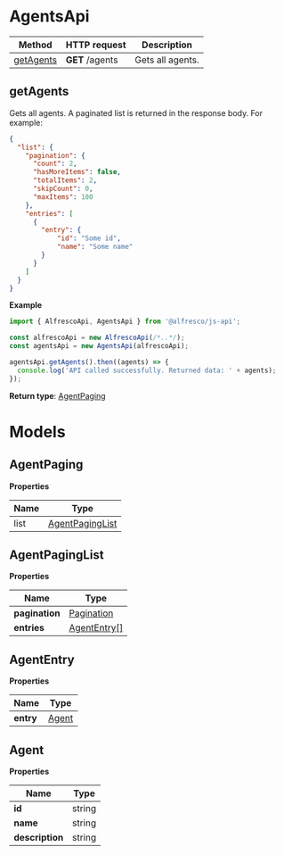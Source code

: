 # AgentsApi

| Method                            | HTTP request                                 | Description              |
|-----------------------------------|----------------------------------------------|--------------------------|
| [getAgents](#getAgents)           | **GET** /agents                              | Gets all agents.         |

## getAgents

Gets all agents.
A paginated list is returned in the response body. For example:

```json
{
  "list": {
    "pagination": {
      "count": 2,
      "hasMoreItems": false,
      "totalItems": 2,
      "skipCount": 0,
      "maxItems": 100
    },
    "entries": [
      {
        "entry": {
            "id": "Some id",
            "name": "Some name"
        }
      }
    ]
  }
}
```

**Example**

```javascript
import { AlfrescoApi, AgentsApi } from '@alfresco/js-api';

const alfrescoApi = new AlfrescoApi(/*..*/);
const agentsApi = new AgentsApi(alfrescoApi);

agentsApi.getAgents().then((agents) => {
  console.log('API called successfully. Returned data: ' + agents);
});
```

**Return type**: [AgentPaging](#AgentPaging)

# Models

## AgentPaging

**Properties**

| Name | Type                                |
|------|-------------------------------------|
| list | [AgentPagingList](#AgentPagingList) |

## AgentPagingList

**Properties**

| Name           | Type                        |
|----------------|-----------------------------|
| **pagination** | [Pagination](Pagination.md) |
| **entries**    | [AgentEntry[]](#AgentEntry) |

## AgentEntry

**Properties**

| Name      | Type            |
|-----------|-----------------|
| **entry** | [Agent](#Agent) |

## Agent

**Properties**

| Name            | Type   |
|-----------------|--------|
| **id**          | string |
| **name**        | string |
| **description** | string |
